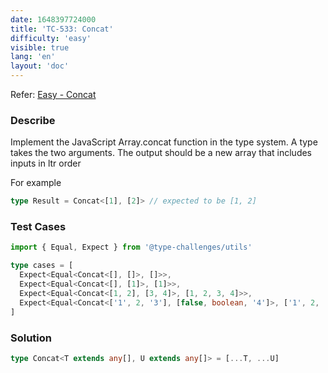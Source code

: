```yaml
---
date: 1648397724000
title: 'TC-533: Concat'
difficulty: 'easy'
visible: true
lang: 'en'
layout: 'doc'
---
```


Refer: [Easy - Concat](https://github.com/type-challenges/type-challenges/blob/main/questions/00533-easy-concat/README.md)

### Describe

Implement the JavaScript Array.concat function in the type system. A type takes the two arguments. The output should be a new array that includes inputs in ltr order

For example

```typescript
type Result = Concat<[1], [2]> // expected to be [1, 2]
```

### Test Cases

```typescript
import { Equal, Expect } from '@type-challenges/utils'

type cases = [
  Expect<Equal<Concat<[], []>, []>>,
  Expect<Equal<Concat<[], [1]>, [1]>>,
  Expect<Equal<Concat<[1, 2], [3, 4]>, [1, 2, 3, 4]>>,
  Expect<Equal<Concat<['1', 2, '3'], [false, boolean, '4']>, ['1', 2, '3', false, boolean, '4']>>
]
```

### Solution

```typescript
type Concat<T extends any[], U extends any[]> = [...T, ...U]
```